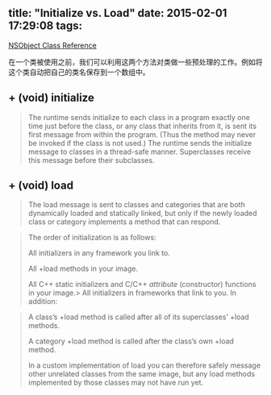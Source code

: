 title: "Initialize vs. Load"
date: 2015-02-01 17:29:08
tags:
---
[NSObject Class Reference](http://developer.apple.com/library/ios/#documentation/Cocoa/Reference/Foundation/Classes/NSObject_Class/Reference/Reference.html)

在一个类被使用之前，我们可以利用这两个方法对类做一些预处理的工作。例如将这个类自动把自己的类名保存到一个数组中。
## + (void) initialize
> The runtime sends initialize to each class in a program exactly one time just before the class, or any class that inherits from it, is sent its first message from within the program. (Thus the method may never be invoked if the class is not used.) The runtime sends the initialize message to classes in a thread-safe manner. Superclasses receive this message before their subclasses.

## + (void) load
> The load message is sent to classes and categories that are both dynamically loaded and statically linked, but only if the newly loaded class or category implements a method that can respond.

> The order of initialization is as follows:
> 
> All initializers in any framework you link to.
> 
> All +load methods in your image.
> 
> All C++ static initializers and C/C++ _attribute_ (constructor) functions in your image.> 
> All initializers in frameworks that link to you.
In addition:

> A class’s +load method is called after all of its superclasses’ +load methods.
> 
> A category +load method is called after the class’s own +load method.
> 
> In a custom implementation of load you can therefore safely message other unrelated classes from the same image, but any load methods implemented by those classes may not have run yet.